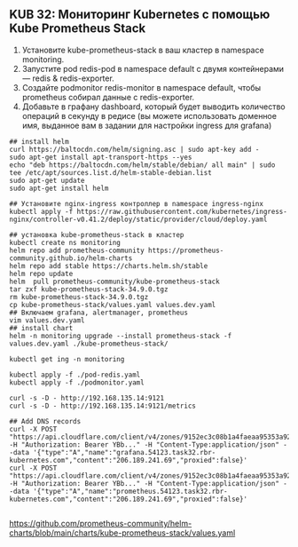 ## KUB 32: Мониторинг Kubernetes с помощью Kube Prometheus Stack


1. Установите kube-prometheus-stack в ваш кластер в namespace monitoring.
2. Запустите pod redis-pod в namespace default с двумя контейнерами — redis & redis-exporter.
3. Создайте podmonitor redis-monitor в namespace default, чтобы prometheus собирал данные с redis-exporter.
4. Добавьте в графану dashboard, который будет выводить количество операций в секунду в редисе (вы можете использовать доменное имя, выданное вам в задании для настройки ingress для grafana)


```
## install helm
curl https://baltocdn.com/helm/signing.asc | sudo apt-key add -
sudo apt-get install apt-transport-https --yes
echo "deb https://baltocdn.com/helm/stable/debian/ all main" | sudo tee /etc/apt/sources.list.d/helm-stable-debian.list
sudo apt-get update
sudo apt-get install helm

## Установите nginx-ingress контроллер в namespace ingress-nginx
kubectl apply -f https://raw.githubusercontent.com/kubernetes/ingress-nginx/controller-v0.41.2/deploy/static/provider/cloud/deploy.yaml

## установка kube-prometheus-stack в кластер
kubectl create ns monitoring
helm repo add prometheus-community https://prometheus-community.github.io/helm-charts
helm repo add stable https://charts.helm.sh/stable
helm repo update
helm  pull prometheus-community/kube-prometheus-stack
tar zxf kube-prometheus-stack-34.9.0.tgz
rm kube-prometheus-stack-34.9.0.tgz
cp kube-prometheus-stack/values.yaml values.dev.yaml
## Включаем grafana, alertmanager, prometheus
vim values.dev.yaml
## install chart
helm -n monitoring upgrade --install prometheus-stack -f values.dev.yaml ./kube-prometheus-stack/

kubectl get ing -n monitoring

kubectl apply -f ./pod-redis.yaml
kubectl apply -f ./podmonitor.yaml

curl -s -D - http://192.168.135.14:9121
curl -s -D - http://192.168.135.14:9121/metrics

## Add DNS records
curl -X POST "https://api.cloudflare.com/client/v4/zones/9152ec3c08b1a4faeaa95353a929fcc5/dns_records" -H "Authorization: Bearer YBb..." -H "Content-Type:application/json" --data '{"type":"A","name":"grafana.54123.task32.rbr-kubernetes.com","content":"206.189.241.69","proxied":false}'
curl -X POST "https://api.cloudflare.com/client/v4/zones/9152ec3c08b1a4faeaa95353a929fcc5/dns_records" -H "Authorization: Bearer YBb..." -H "Content-Type:application/json" --data '{"type":"A","name":"prometheus.54123.task32.rbr-kubernetes.com","content":"206.189.241.69","proxied":false}'


```

https://github.com/prometheus-community/helm-charts/blob/main/charts/kube-prometheus-stack/values.yaml
